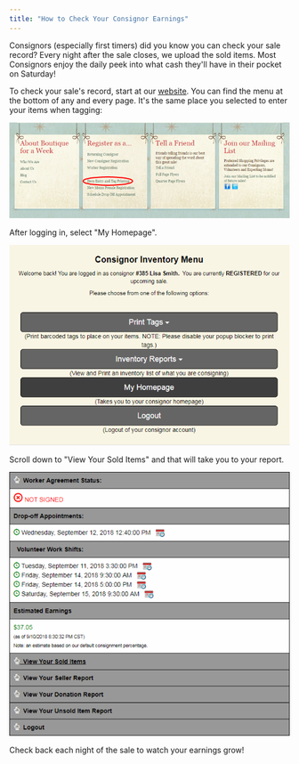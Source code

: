 ```yaml
---
title: "How to Check Your Consignor Earnings"
---
```


Consignors (especially first timers) did you know you can check your sale record? Every night after the sale closes, we upload the sold items. Most Consignors enjoy the daily peek into what cash they'll have in their pocket on Saturday!

To check your sale's record, start at our [website](/). You can find the menu at the bottom of any and every page. It's the same place you selected to enter your items when tagging:

![](/img/blog/Check_Sale_1.png)

After logging in, select "My Homepage".

![](/img/blog/step-on-earnings.png)

Scroll down to "View Your Sold Items" and that will take you to your report.

![](/img/blog/step-two-earning.png)

Check back each night of the sale to watch your earnings grow!
